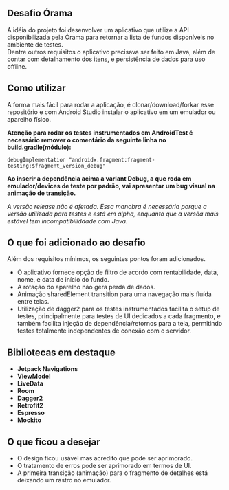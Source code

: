 
  
  
## Desafio Órama  
  
A idéia do projeto foi desenvolver um aplicativo que utilize a API disponibilizada pela Órama para retornar a lista de fundos disponíveis no ambiente de testes.  
Dentre outros requisitos o aplicativo precisava ser feito em Java, além de contar com detalhamento dos itens, e persistência de dados para uso offline.  
  
## Como utilizar  
  
A forma mais fácil para rodar a aplicação, é clonar/download/forkar esse repositório e com Android Studio instalar o aplicativo em um emulador ou aparelho físico.  
  
**Atenção para rodar os testes instrumentados em AndroidTest é necessário remover o comentário da seguinte linha no build.gradle(módulo):** 
   
 ```
 debugImplementation "androidx.fragment:fragment-testing:$fragment_version_debug"  
````  
**Ao inserir a dependência acima a variant Debug, a que roda em emulador/devices de teste por padrão, vai apresentar um bug visual na animação de transição.**  

*A versão release não é afetada. Essa manobra é necessária porque a versão utilizada para testes e está em alpha, enquanto que a versõa mais estável tem incompatibiliddade com Java.*
  
  
## O que foi adicionado ao desafio  
  
Além dos requisitos mínimos, os seguintes pontos foram adicionados.  
  
- O aplicativo fornece opção de filtro de acordo com rentabilidade, data, nome, e data de início do fundo.  
- A rotação do aparelho não gera perda de dados.  
- Animação sharedElement transition para uma navegação mais fluída entre telas.  
- Utilização de dagger2 para os testes instrumentados facilita o setup de testes, principalmente para testes de UI dedicados a cada fragmento, e também facilita injeção de dependência/retornos para a tela, permitindo testes totalmente independentes de conexão com o servidor.  
  
  
## Bibliotecas em destaque  
  
-   **Jetpack Navigations**  
-   **ViewModel**  
-   **LiveData**  
-   **Room**  
-   **Dagger2**  
-   **Retrofit2**  
-   **Espresso**  
-   **Mockito**  
  
  
## O que ficou a desejar  
  
- O design ficou usável mas acredito que pode ser aprimorado.  
- O tratamento de erros pode ser aprimorado em termos de UI.  
- A primeira transição (animação) para o fragmento de detalhes está deixando um rastro no emulador.
